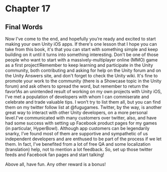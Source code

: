 # Chapter 17

## Final Words
Now I’ve come to the end, and hopefully you’re ready and excited to start making your own Unity iOS apps. If there's one lesson that I hope you can take from this book, it's that you can start with something simple and keep building on it until it turns into something interesting. Don't be one of those people who want to start with a massively-multiplayer online (MMO) game as a first project!Remember to keep learning and participate in the Unity community, both contributing and asking for help on the Unity forum and on the Unity Answers site, and don't forget to check the Unity wiki. It's fine to promote your work to the community (there is a Showcase topic in the Unity forum) and ask others to spread the word, but remember to return the favor!As an unintended result of working on my own projects with Unity iOS, I’ve met a population of developers with whom I can commiserate and celebrate and trade valuable tips. I won’t try to list them all, but you can find them on my twitter follow list at @fugugames. Twitter, by the way, is another great way to interact with other Unity developers, on a more personal level.I've communicated with many customers over twitter, also, and have had some success with setting up Facebook product pages for my games (in particular, HyperBowl). Although app customers can be legendarily snarky, I’ve found most of them are supportive and sympathetic of us independent developers and are enthused to be part of the process if we let them. In fact, I've benefited from a lot of free QA and some localization (translation) help, not to mention a lot feedback. So, set up those twitter feeds and Facebook fan pages and start talking!

Above all, have fun. Any other reward is a bonus!